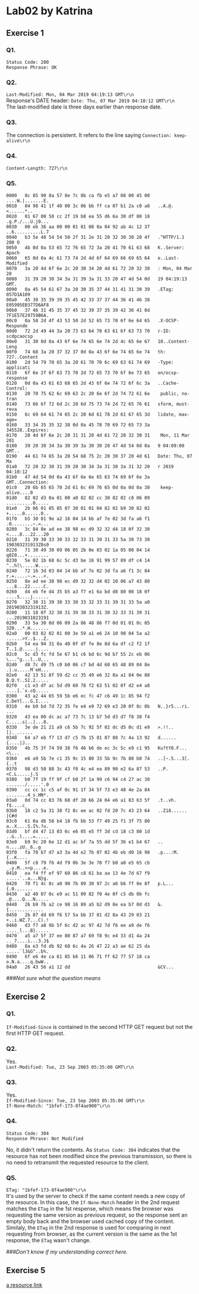 # Lab02 by Katrina

## Exercise 1
### Q1.
`Status Code: 200`  
`Response Phrase: OK`

### Q2.

`Last-Modified: Mon, 04 Mar 2019 04:19:13 GMT\r\n`  
Response's DATE header: `Date: Thu, 07 Mar 2019 04:10:12 GMT\r\n`  
The last-modified date is three days earlier than response date.  

### Q3.
The connection is persistent. It refers to the line saying `Connection: keep-alive\r\n`  



### Q4.
`Content-Length: 727\r\n`  

### Q5.
```
0000   8c 85 90 8a 57 8e 7c 8b ca fb e5 a7 08 00 45 00   ....W.|.......E.
0010   04 98 41 1f 40 00 3c 06 bb ff ca 07 b1 2a c0 a8   ..A.@.<......*..
0020   01 67 00 50 cc 2f 19 b8 ea 55 d6 6a 30 df 80 18   .g.P./...U.j0...
0030   00 eb 36 aa 00 00 01 01 08 0a 04 92 ab 4c 12 37   ..6..........L.7
0040   b3 5e 48 54 54 50 2f 31 2e 31 20 32 30 30 20 4f   .^HTTP/1.1 200 O
0050   4b 0d 0a 53 65 72 76 65 72 3a 20 41 70 61 63 68   K..Server: Apach
0060   65 0d 0a 4c 61 73 74 2d 4d 6f 64 69 66 69 65 64   e..Last-Modified
0070   3a 20 4d 6f 6e 2c 20 30 34 20 4d 61 72 20 32 30   : Mon, 04 Mar 20
0080   31 39 20 30 34 3a 31 39 3a 31 33 20 47 4d 54 0d   19 04:19:13 GMT.
0090   0a 45 54 61 67 3a 20 30 35 37 44 31 41 31 30 39   .ETag: 057D1A109
00a0   45 30 35 39 39 35 45 42 33 37 37 44 36 41 46 38   E05995EB377D6AF8
00b0   37 46 31 45 35 37 45 32 39 37 35 39 42 36 41 0d   7F1E57E29759B6A.
00c0   0a 58 2d 4f 43 53 50 2d 52 65 73 70 6f 6e 64 65   .X-OCSP-Responde
00d0   72 2d 49 44 3a 20 73 63 64 70 63 61 6f 63 73 70   r-ID: scdpcaocsp
00e0   31 30 0d 0a 43 6f 6e 74 65 6e 74 2d 4c 65 6e 67   10..Content-Leng
00f0   74 68 3a 20 37 32 37 0d 0a 43 6f 6e 74 65 6e 74   th: 727..Content
0100   2d 54 79 70 65 3a 20 61 70 70 6c 69 63 61 74 69   -Type: applicati
0110   6f 6e 2f 6f 63 73 70 2d 72 65 73 70 6f 6e 73 65   on/ocsp-response
0120   0d 0a 43 61 63 68 65 2d 43 6f 6e 74 72 6f 6c 3a   ..Cache-Control:
0130   20 70 75 62 6c 69 63 2c 20 6e 6f 2d 74 72 61 6e    public, no-tran
0140   73 66 6f 72 6d 2c 20 6d 75 73 74 2d 72 65 76 61   sform, must-reva
0150   6c 69 64 61 74 65 2c 20 6d 61 78 2d 61 67 65 3d   lidate, max-age=
0160   33 34 35 35 32 38 0d 0a 45 78 70 69 72 65 73 3a   345528..Expires:
0170   20 4d 6f 6e 2c 20 31 31 20 4d 61 72 20 32 30 31    Mon, 11 Mar 201
0180   39 20 30 34 3a 30 39 3a 30 30 20 47 4d 54 0d 0a   9 04:09:00 GMT..
0190   44 61 74 65 3a 20 54 68 75 2c 20 30 37 20 4d 61   Date: Thu, 07 Ma
01a0   72 20 32 30 31 39 20 30 34 3a 31 30 3a 31 32 20   r 2019 04:10:12 
01b0   47 4d 54 0d 0a 43 6f 6e 6e 65 63 74 69 6f 6e 3a   GMT..Connection:
01c0   20 6b 65 65 70 2d 61 6c 69 76 65 0d 0a 0d 0a 30    keep-alive....0
01d0   82 02 d3 0a 01 00 a0 82 02 cc 30 82 02 c8 06 09   ..........0.....
01e0   2b 06 01 05 05 07 30 01 01 04 82 02 b9 30 82 02   +.....0......0..
01f0   b5 30 81 9e a2 16 04 14 bb af 7e 02 3d fa a6 f1   .0........~.=...
0200   3c 84 8e ad ee 38 98 ec d9 32 32 d4 18 0f 32 30   <....8...22...20
0210   31 39 30 33 30 33 32 33 31 39 31 33 5a 30 73 30   190303231913Z0s0
0220   71 30 49 30 09 06 05 2b 0e 03 02 1a 05 00 04 14   q0I0...+........
0230   5e 02 1b 68 6c 5c d3 be 16 91 99 57 89 df c4 14   ^..hl\.....W....
0240   72 16 3d 03 04 14 bb af 7e 02 3d fa a6 f1 3c 84   r.=.....~.=...<.
0250   8e ad ee 38 98 ec d9 32 32 d4 02 10 06 a7 43 80   ...8...22.....C.
0260   d4 eb fe d4 35 b5 a3 f7 e1 6a bd d8 80 00 18 0f   ....5....j......
0270   32 30 31 39 30 33 30 33 32 33 31 39 31 33 5a a0   20190303231913Z.
0280   11 18 0f 32 30 31 39 30 33 31 30 32 33 31 39 31   ...2019031023191
0290   33 5a 30 0d 06 09 2a 86 48 86 f7 0d 01 01 0c 05   3Z0...*.H.......
02a0   00 03 82 02 01 00 3e 59 a1 e6 24 10 90 04 5a a2   ......>Y..$...Z.
02b0   54 ea 94 31 0a 40 0f df fe 8e 8d 6a df c2 f2 1f   T..1.@.....j....
02c0   5c d3 fc fd 5e 67 b1 c6 bd 6c 9d b7 55 2c eb 06   \...^g...l..U,..
02d0   d8 7c d9 75 c0 b0 06 c7 bd 4d 60 65 48 89 04 8e   .|.u.....M`eH...
02e0   42 13 51 8f 59 d2 cc 35 49 e6 32 0a a1 84 0e 88   B.Q.Y..5I.2.....
02f0   c1 e3 df ac 5d d9 60 78 f2 63 51 02 0f d2 e4 a8   ....].`x.cQ.....
0300   43 a2 44 65 59 5b e6 ec fc 47 c6 49 1c 85 94 f2   C.DeY[...G.I....
0310   4e b9 bd 7d 72 35 fe e4 e9 72 69 e3 20 0f 8c 0b   N..}r5...ri. ...
0320   43 ea 00 dc ac a7 73 7c 13 b7 5d d3 d7 f8 38 f4   C.....s|..]...8.
0330   3e de 21 21 a9 c6 5b 7c 92 5f 02 dc d5 0c d1 e9   >.!!..[|._......
0340   64 a7 eb f7 13 d7 c5 7b 15 81 87 88 7c 4a 13 92   d......{....|J..
0350   4b 75 3f 74 59 38 f6 46 b6 de ec 3c 5c e9 c1 95   Ku?tY8.F...<\...
0360   e6 a9 5b 7e c1 35 9c 15 80 33 5b 9c 7b 88 b0 74   ..[~.5...3[.{..t
0370   98 d3 50 88 3c 43 f0 4c e4 ea 89 90 e2 6a 87 53   ..P.<C.L.....j.S
0380   b0 7f 19 ff 9f cf b0 2f 1a 99 c6 94 c4 27 ac 30   ......./.....'.0
0390   cc cc 1c c5 af 0c 91 1f 34 5f 73 e3 48 4e 2a 84   ........4_s.HN*.
03a0   0d 74 cc 83 76 68 df 20 66 24 04 e6 a1 83 63 5f   .t..vh. f$....c_
03b0   18 c2 5a 31 38 f2 8c ee ac 02 fd 20 7c 43 23 64   ..Z18...... |C#d
03c0   61 0a d6 58 b4 18 fb bb 53 f7 49 25 f1 3f 75 80   a..X....S.I%.?u.
03d0   bf d4 47 13 03 6c e6 05 e5 ff 3d cd 18 c3 80 1d   ..G..l....=.....
03e0   b9 9c 20 6e 12 d1 ac bf 7a 55 dd 5f 36 e1 b4 67   .. n....zU._6..g
03f0   fa 70 b7 d7 a3 3a 4d e2 7b 07 02 4b eb d0 16 98   .p...:M.{..K....
0400   5f c8 79 f6 4d f9 0b 3e 3e 70 f7 b0 a0 e5 65 cb   _.y.M..>>p....e.
0410   ea f4 ff ef 97 60 86 c8 61 ba aa 13 4e 7d 67 f9   .....`..a...N}g.
0420   70 f1 4c 8c a0 90 7b 09 30 97 2c a6 b6 ff 8e 8f   p.L...{.0.,.....
0430   a2 40 07 0c e9 ac 51 09 82 f0 4e 0f c5 db 0b fc   .@....Q...N.....
0440   26 b9 7b a2 ce 98 16 89 a5 b2 d9 8e ea b7 0d d3   &.{.............
0450   2b 87 dd 69 f6 57 5a bb 37 01 d2 8a 43 29 03 21   +..i.WZ.7...C).!
0460   d3 f7 a8 9b 5f 6c d2 ac 97 42 7d f6 ee a9 de f6   ...._l...B}.....
0470   a5 a7 5f 37 ee 80 87 a7 69 f8 9c e4 33 d1 4a 24   .._7....i...3.J$
0480   8a e3 fd db 92 60 6c 4a 26 47 22 a3 ae 62 25 da   .....`lJ&G"..b%.
0490   6f e6 4e ca 61 85 b6 11 06 71 ff 62 77 57 18 ca   o.N.a....q.bwW..
04a0   26 43 56 a1 12 dd                                 &CV...
```

###_Not sure what the question means_


## Exercise 2
### Q1.
`If-Modified-Since` is contained in the second HTTP GET request but not the first HTTP GET request.  


### Q2.
Yes.  
`Last-Modified: Tue, 23 Sep 2003 05:35:00 GMT\r\n`  


### Q3.
Yes.  
`If-Modified-Since: Tue, 23 Sep 2003 05:35:00 GMT\r\n`  
`If-None-Match: "1bfef-173-8f4ae900"\r\n`

### Q4.
`Status Code: 304`  
`Response Phrase: Not Modified`  

No, it didn't return the contents. As `Status Code: 304` indicates that the resource has not been modified since the previous transmission, so there is no need to retransmit the requested resource to the client.

### Q5.
`ETag: "1bfef-173-8f4ae900"\r\n`  
It's used by the server to check if the same content needs a new copy of the resource. In this case, the `If-None-Match` header in the 2nd request matches the `ETag` in the 1st respense, which means the browser was requesting the same version as previous request, so the response sent an empty body back and the browser used cached copy of the content.  
Similaly, the `ETag` in the 2nd response is used for comparing in next requesting from browser, as the current version is the same as the 1st response, the `ETag` wasn't change.

###_Don't know if my understanding correct here._


## Exercise 5

[a resource link](https://stackoverflow.com/questions/27893804/udp-client-server-socket-in-python/27893987)


